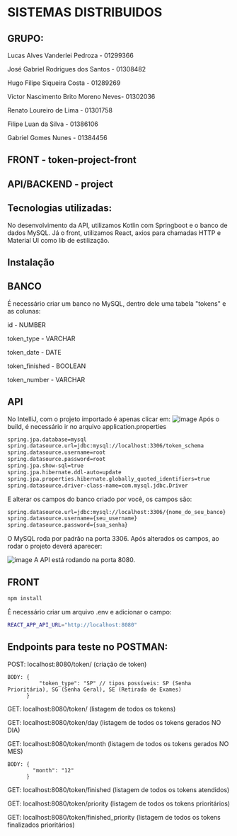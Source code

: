 # SISTEMAS DISTRIBUIDOS 

## GRUPO: 
Lucas Alves Vanderlei Pedroza - 01299366

José Gabriel Rodrigues dos Santos - 01308482

Hugo Filipe Siqueira Costa - 01289269 

Victor Nascimento Brito Moreno Neves- 01302036

Renato Loureiro de Lima - 01301758 

Filipe Luan da Silva - 01386106 

Gabriel Gomes Nunes - 01384456

## FRONT - token-project-front
## API/BACKEND - project

## Tecnologias utilizadas: 
No desenvolvimento da API, utilizamos Kotlin com Springboot e o banco de dados MySQL.
Já o front, utilizamos React, axios para chamadas HTTP e Material UI como lib de estilização.

## Instalação

## BANCO
É necessário criar um banco no MySQL, dentro dele uma tabela "tokens" e as colunas: 

id - NUMBER

token_type - VARCHAR

token_date - DATE

token_finished - BOOLEAN

token_number - VARCHAR

## API
No IntelliJ, com o projeto importado é apenas clicar em: 
![image](https://user-images.githubusercontent.com/64780541/205187500-b4fd2c65-7ef1-4467-90e8-13bcb2b9e9ca.png)
Após o build, é necessário ir no arquivo application.properties 
```bash
spring.jpa.database=mysql
spring.datasource.url=jdbc:mysql://localhost:3306/token_schema
spring.datasource.username=root
spring.datasource.password=root
spring.jpa.show-sql=true
spring.jpa.hibernate.ddl-auto=update
spring.jpa.properties.hibernate.globally_quoted_identifiers=true
spring.datasource.driver-class-name=com.mysql.jdbc.Driver
```
E alterar os campos do banco criado por você, os campos são: 
```bash
spring.datasource.url=jdbc:mysql://localhost:3306/{nome_do_seu_banco}
spring.datasource.username={seu_username}
spring.datasource.password={sua_senha}
```
O MySQL roda por padrão na porta 3306.
Após alterados os campos, ao rodar o projeto deverá aparecer: 

![image](https://user-images.githubusercontent.com/64780541/205188209-3552d739-1ec5-4d6d-9d78-fb1964595bbc.png)
A API está rodando na porta 8080. 

## FRONT 
```bash
npm install
```
É necessário criar um arquivo .env e adicionar o campo: 
```bash
REACT_APP_API_URL="http://localhost:8080"
```

## Endpoints para teste no POSTMAN: 
POST: localhost:8080/token/ (criação de token) 

    BODY: {
	          "token_type": "SP" // tipos possíveis: SP (Senha Prioritária), SG (Senha Geral), SE (Retirada de Exames)
          }
          
GET: localhost:8080/token/ (listagem de todos os tokens)

GET: localhost:8080/token/day (listagem de todos os tokens gerados NO DIA)

GET: localhost:8080/token/month (listagem de todos os tokens gerados NO MES)

    BODY: {
            "month": "12" 
          }
          
GET: localhost:8080/token/finished (listagem de todos os tokens atendidos)

GET: localhost:8080/token/priority (listagem de todos os tokens prioritários)

GET: localhost:8080/token/finished_priority (listagem de todos os tokens finalizados prioritários)
          





